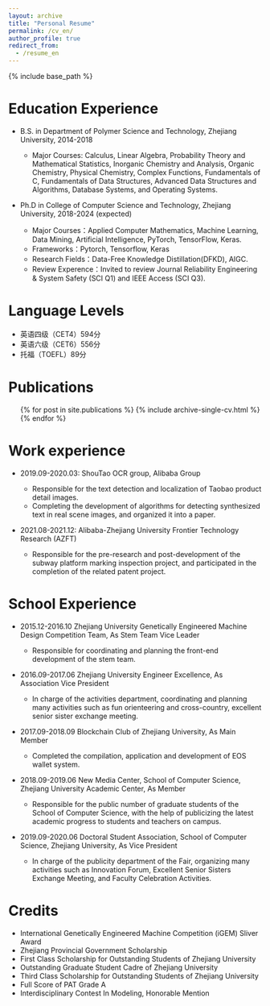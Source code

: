 ```yaml
---
layout: archive
title: "Personal Resume"
permalink: /cv_en/
author_profile: true
redirect_from:
  - /resume_en
---
```


{% include base_path %}

Education Experience
======
* B.S. in Department of Polymer Science and Technology, Zhejiang University, 2014-2018   
  * Major Courses: Calculus, Linear Algebra, Probability Theory and Mathematical Statistics, Inorganic Chemistry and Analysis, Organic Chemistry, Physical Chemistry, Complex Functions, Fundamentals of C, Fundamentals of Data Structures, Advanced Data Structures and Algorithms, Database Systems, and Operating Systems.  

* Ph.D in College of Computer Science and Technology, Zhejiang University, 2018-2024 (expected)  
  * Major Courses：Applied Computer Mathematics, Machine Learning, Data Mining, Artificial Intelligence, PyTorch, TensorFlow, Keras.
  * Frameworks：Pytorch, Tensorflow, Keras
  * Research Fields：Data-Free Knowledge Distillation(DFKD), AIGC.
  * Review Experence：Invited to review Journal Reliability Engineering & System Safety (SCI Q1) and IEEE Access (SCI Q3).

Language Levels
======
* 英语四级（CET4）594分
* 英语六级（CET6）556分
* 托福（TOEFL）89分

Publications
======
  <ul>{% for post in site.publications %}
    {% include archive-single-cv.html %}
  {% endfor %}</ul>

Work experience
======
* 2019.09-2020.03: ShouTao OCR group, Alibaba Group
  * Responsible for the text detection and localization of Taobao product detail images.
  * Completing the development of algorithms for detecting synthesized text in real scene images, and organized it into a paper.

* 2021.08-2021.12: Alibaba-Zhejiang University Frontier Technology Research (AZFT)
  * Responsible for the pre-research and post-development of the subway platform marking inspection project, and participated in the completion of the related patent project.

School Experience
======
* 2015.12-2016.10 Zhejiang University Genetically Engineered Machine Design Competition Team, As Stem Team Vice Leader
  * Responsible for coordinating and planning the front-end development of the stem team.

* 2016.09-2017.06 Zhejiang University Engineer Excellence, As Association Vice President
  * In charge of the activities department, coordinating and planning many activities such as fun orienteering and cross-country, excellent senior sister exchange meeting.

* 2017.09-2018.09 Blockchain Club of Zhejiang University, As Main Member
  * Completed the compilation, application and development of EOS wallet system.

* 2018.09-2019.06 New Media Center, School of Computer Science, Zhejiang University Academic Center, As Member
  * Responsible for the public number of graduate students of the School of Computer Science, with the help of publicizing the latest academic progress to students and teachers on campus.

* 2019.09-2020.06 Doctoral Student Association, School of Computer Science, Zhejiang University, As Vice President
  * In charge of the publicity department of the Fair, organizing many activities such as Innovation Forum, Excellent Senior Sisters Exchange Meeting, and Faculty Celebration Activities.

Credits
======
* International Genetically Engineered Machine Competition (iGEM) Sliver Award
* Zhejiang Provincial Government Scholarship
* First Class Scholarship for Outstanding Students of Zhejiang University
* Outstanding Graduate Student Cadre of Zhejiang University
* Third Class Scholarship for Outstanding Students of Zhejiang University
* Full Score of PAT Grade A
* Interdisciplinary Contest In Modeling, Honorable Mention

  
<!-- Talks
======
  <ul>{% for post in site.talks %}
    {% include archive-single-talk-cv.html %}
  {% endfor %}</ul>
  
Teaching
======
  <ul>{% for post in site.teaching %}
    {% include archive-single-cv.html %}
  {% endfor %}</ul>
  
Service and leadership
======
* Currently signed in to 43 different slack teams -->
